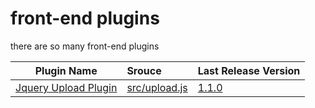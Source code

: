 front-end plugins
==================

there are so many front-end plugins


| Plugin Name | Srouce | Last Release Version | 
|:-----:|:--------|:-------|
| [Jquery Upload Plugin](docs/upload.md) |  [src/upload.js](src/upload.js) | [1.1.0](release/jquery.upload.1.1.0/) |

